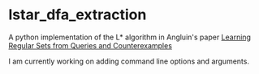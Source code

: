 # lstar_dfa_extraction
A python implementation of the L* algorithm in Angluin's paper [Learning Regular Sets from Queries and Counterexamples](https://people.eecs.berkeley.edu/~dawnsong/teaching/s10/papers/angluin87.pdf)

I am currently working on adding command line options and arguments.
